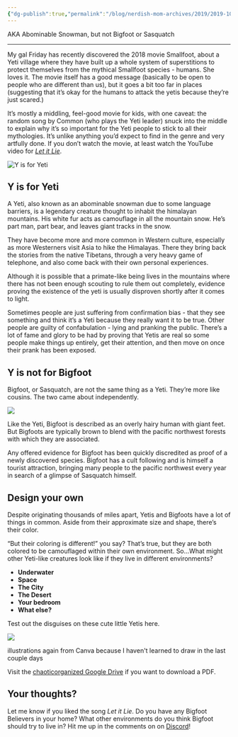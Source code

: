 ```yaml
---
{"dg-publish":true,"permalink":"/blog/nerdish-mom-archives/2019/2019-10-29-y-is-for-yeti/","title":"Y is for Yeti","noteIcon":""}
---
```



AKA Abominable Snowman, but not Bigfoot or Sasquatch

* * *

My gal Friday has recently discovered the 2018 movie Smallfoot, about a Yeti village where they have built up a whole system of superstitions to protect themselves from the mythical Smallfoot species - humans. She loves it. The movie itself has a good message (basically to be open to people who are different than us), but it goes a bit too far in places (suggesting that it’s okay for the humans to attack the yetis because they’re just scared.) 

It’s mostly a middling, feel-good movie for kids, with one caveat: the random song by Common (who plays the Yeti leader) snuck into the middle to explain why it’s so important for the Yeti people to stick to all their mythologies. It’s unlike anything you’d expect to find in the genre and very artfully done. If you don’t watch the movie, at least watch the YouTube video for [_Let it Lie_](https://www.youtube.com/watch?v=dascPTBaGOA).

![Y is for Yeti](https://lh4.googleusercontent.com/YQAffX-wTMVrQfpeklZ_KUCtavNb1tI7vY3L0uStg9_D70N3IzFUVNbtDsYZvyINjKysg1vZlkip4sedQ7VPvW3RTCz6OX5Gr1FBC0PSHhmtA7uBsR8J6Q2dCispl4czWk_2M5lH)

## **Y is for Yeti**

A Yeti, also known as an abominable snowman due to some language barriers, is a legendary creature thought to inhabit the himalayan mountains. His white fur acts as camouflage in all the mountain snow. He’s part man, part bear, and leaves giant tracks in the snow.

They have become more and more common in Western culture, especially as more Westerners visit Asia to hike the Himalayas. There they bring back the stories from the native Tibetans, through a very heavy game of telephone, and also come back with their own personal experiences. 

Although it is possible that a primate-like being lives in the mountains where there has not been enough scouting to rule them out completely, evidence proving the existence of the yeti is usually disproven shortly after it comes to light. 

Sometimes people are just suffering from confirmation bias - that they see something and think it’s a Yeti because they really want it to be true. Other people are guilty of confabulation - lying and pranking the public. There’s a lot of fame and glory to be had by proving that Yetis are real so some people make things up entirely, get their attention, and then move on once their prank has been exposed.

## **Y is not for Bigfoot**

Bigfoot, or Sasquatch, are not the same thing as a Yeti. They’re more like cousins. The two came about independently.

![](https://lh4.googleusercontent.com/fUo4cQ9C6QHDOAwku3iyGPeRCC7o_5RQiUxWlgJvRpiOsNdwGIoHVMRSMQy03frCb81SN_DNLMvBcS1Cy7IsSk1dfCy4LmZ8sKXMZgPQMNSpr29c3gG7SnPmRowECalPUphk65Rk)

Like the Yeti, Bigfoot is described as an overly hairy human with giant feet. But Bigfoots are typically brown to blend with the pacific northwest forests with which they are associated. 

Any offered evidence for Bigfoot has been quickly discredited as proof of a newly discovered species. Bigfoot has a cult following and is himself a tourist attraction, bringing many people to the pacific northwest every year in search of a glimpse of Sasquatch himself.

## **Design your own**

Despite originating thousands of miles apart, Yetis and Bigfoots have a lot of things in common. Aside from their approximate size and shape, there’s their color.

“But their coloring is different!” you say? That’s true, but they are both colored to be camouflaged within their own environment. So...What might other Yeti-like creatures look like if they live in different environments?

- **Underwater**
- **Space**
- **The City**
- **The Desert**
- **Your bedroom**
- **What else?**

Test out the disguises on these cute little Yetis here. 

![](https://lh5.googleusercontent.com/Hs5FFv8jUoJfGm2rLlDYKvS21jcTQdzpr9gaXd-xSvNx5-Ae5bRAegMA4hVu02xDcXDWfZm9eJrxYP0Yems4SpB2buOnqqekBsVzPLh8QvYSh76R9KIMrxh_PIz0XOlM3WDDQCjI)

illustrations again from Canva because I haven't learned to draw in the last couple days

Visit the [chaoticorganized Google Drive](https://drive.google.com/open?id=1N-qQVCEgaRAkCd9WQdkLAbRxncAS-y87) if you want to download a PDF.

## **Your thoughts?**

Let me know if you liked the song _Let it Lie_. Do you have any Bigfoot Believers in your home? What other environments do you think Bigfoot should try to live in? Hit me up in the comments on on [Discord](https://discord.gg/JkPbnhb)!

